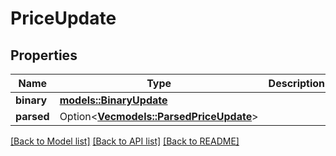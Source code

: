 # PriceUpdate

## Properties

Name | Type | Description | Notes
------------ | ------------- | ------------- | -------------
**binary** | [**models::BinaryUpdate**](BinaryUpdate.md) |  |
**parsed** | Option<[**Vec<models::ParsedPriceUpdate>**](ParsedPriceUpdate.md)> |  | [optional]

[[Back to Model list]](../README.md#documentation-for-models) [[Back to API list]](../README.md#documentation-for-api-endpoints) [[Back to README]](../README.md)
